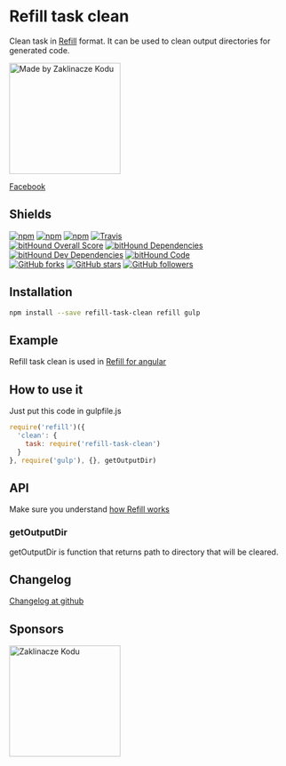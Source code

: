 Refill task clean
=================

Clean task in [Refill](https://github.com/refilljs/refill) format. It can be used to clean output directories for generated code.

[<img alt="Made by Zaklinacze Kodu" src="http://zaklinaczekodu.com/_assets/madeBy.svg" width="200">](http://zaklinaczekodu.com)

[Facebook](https://www.facebook.com/zaklinaczekodu)

Shields
-------

[![npm](https://img.shields.io/npm/v/refill-task-clean.svg?style=flat-square)](https://www.npmjs.com/package/refill-task-clean)
[![npm](https://img.shields.io/npm/l/refill-task-clean.svg?style=flat-square)](https://www.npmjs.com/package/refill-task-clean)
[![npm](https://img.shields.io/npm/dm/refill-task-clean.svg?style=flat-square)](https://www.npmjs.com/package/refill-task-clean)
[![Travis](https://img.shields.io/travis/refilljs/refill-task-clean/master.svg?style=flat-square)](https://travis-ci.org/refilljs/refill-task-clean)<br>
[![bitHound Overall Score](https://www.bithound.io/github/refilljs/refill-task-clean/badges/score.svg)](https://www.bithound.io/github/refilljs/refill-task-clean)
[![bitHound Dependencies](https://www.bithound.io/github/refilljs/refill-task-clean/badges/dependencies.svg)](https://www.bithound.io/github/refilljs/refill-task-clean/master/dependencies/npm)
[![bitHound Dev Dependencies](https://www.bithound.io/github/refilljs/refill-task-clean/badges/devDependencies.svg)](https://www.bithound.io/github/refilljs/refill-task-clean/master/dependencies/npm)
[![bitHound Code](https://www.bithound.io/github/refilljs/refill-task-clean/badges/code.svg)](https://www.bithound.io/github/refilljs/refill-task-clean)<br>
[![GitHub forks](https://img.shields.io/github/forks/refilljs/refill-task-clean.svg?style=flat-square)](https://github.com/refilljs/refill-task-clean)
[![GitHub stars](https://img.shields.io/github/stars/refilljs/refill-task-clean.svg?style=flat-square)](https://github.com/refilljs/refill-task-clean)
[![GitHub followers](https://img.shields.io/github/followers/refilljs.svg?style=flat-square)](https://github.com/refilljs/refill-task-clean)

Installation
------------

```bash
npm install --save refill-task-clean refill gulp
```

Example
-------

Refill task clean is used in [Refill for angular](https://github.com/refilljs/refill-angular)

How to use it
-------------

Just put this code in gulpfile.js

```javaScript
require('refill')({
  'clean': {
    task: require('refill-task-clean')
  }
}, require('gulp'), {}, getOutputDir)
```

API
---

Make sure you understand [how Refill works](https://github.com/refilljs/refill)

### getOutputDir

getOutputDir is function that returns path to directory that will be cleared.

Changelog
---------

[Changelog at github](https://github.com/refilljs/refill-task-clean/releases)

Sponsors
--------

[<img alt="Zaklinacze Kodu" src="http://zaklinaczekodu.com/_assets/logo.svg" width="200">](http://zaklinaczekodu.com)